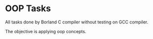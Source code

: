 # OOP Tasks

All tasks done by Borland C compiler without testing on GCC compiler.

The objective is applying oop concepts.
